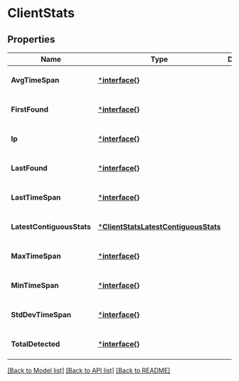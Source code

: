 # ClientStats

## Properties
Name | Type | Description | Notes
------------ | ------------- | ------------- | -------------
**AvgTimeSpan** | [***interface{}**](interface{}.md) |  | [optional] [default to null]
**FirstFound** | [***interface{}**](interface{}.md) |  | [optional] [default to null]
**Ip** | [***interface{}**](interface{}.md) |  | [optional] [default to null]
**LastFound** | [***interface{}**](interface{}.md) |  | [optional] [default to null]
**LastTimeSpan** | [***interface{}**](interface{}.md) |  | [optional] [default to null]
**LatestContiguousStats** | [***ClientStatsLatestContiguousStats**](Client_stats_latest_contiguous_stats.md) |  | [optional] [default to null]
**MaxTimeSpan** | [***interface{}**](interface{}.md) |  | [optional] [default to null]
**MinTimeSpan** | [***interface{}**](interface{}.md) |  | [optional] [default to null]
**StdDevTimeSpan** | [***interface{}**](interface{}.md) |  | [optional] [default to null]
**TotalDetected** | [***interface{}**](interface{}.md) |  | [optional] [default to null]

[[Back to Model list]](../README.md#documentation-for-models) [[Back to API list]](../README.md#documentation-for-api-endpoints) [[Back to README]](../README.md)


